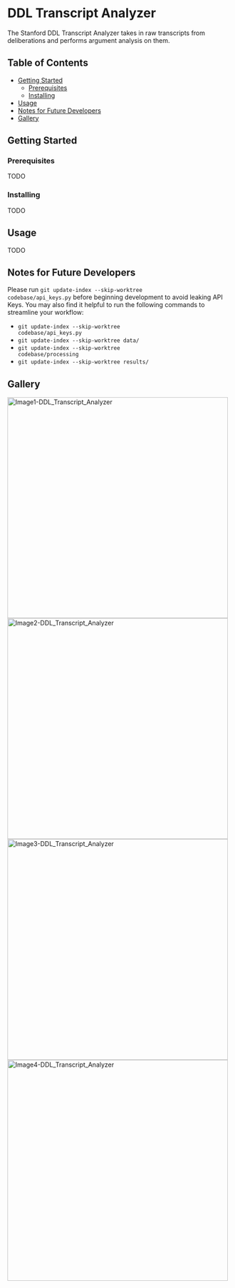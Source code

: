 # DDL Transcript Analyzer
The Stanford DDL Transcript Analyzer takes in raw transcripts from deliberations and performs argument analysis on them.

## Table of Contents
* [Getting Started](#getting-started)
  * [Prerequisites](#prerequisites)
  * [Installing](#installing)
* [Usage](#usage)
* [Notes for Future Developers](#notes-for-future-developers)
* [Gallery](#gallery)
          
## Getting Started
### Prerequisites
TODO

### Installing
TODO

## Usage
TODO

## Notes for Future Developers
Please run <code>git update-index --skip-worktree codebase/api_keys.py</code> before beginning development to avoid leaking API Keys.
You may also find it helpful to run the following commands to streamline your workflow:
* <code>git update-index --skip-worktree codebase/api_keys.py</code>
* <code>git update-index --skip-worktree data/</code>
* <code>git update-index --skip-worktree codebase/processing</code>
* <code>git update-index --skip-worktree results/</code>

## Gallery
<img width="495" alt="Image1-DDL_Transcript_Analyzer" src="https://github.com/user-attachments/assets/718a8a96-5ba5-4455-8bbe-639137e9dda1">
<img width="495" alt="Image2-DDL_Transcript_Analyzer" src="https://github.com/user-attachments/assets/81db9979-047f-4428-b4d2-950f751147b4">
<img width="495" alt="Image3-DDL_Transcript_Analyzer" src="https://github.com/user-attachments/assets/53ca5361-7e3d-47d3-96ad-86ab82f57201">
<img width="495" alt="Image4-DDL_Transcript_Analyzer" src="https://github.com/user-attachments/assets/51de531f-3a7c-4b6b-abc4-40cd45f45625">
